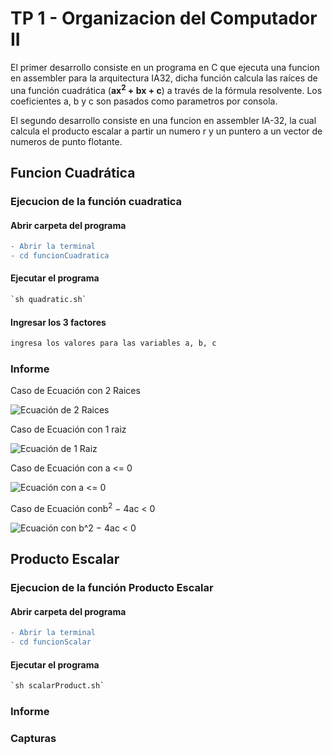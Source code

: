 # TP 1 - Organizacion del Computador II

El primer desarrollo consiste en un programa en C que ejecuta una funcion en assembler para la arquitectura IA32, dicha función calcula las raíces de una función
cuadrática (**ax<sup>2</sup> + bx + c**) a través de la fórmula resolvente. Los coeficientes a, b y c son pasados como parametros por consola.

El segundo desarrollo consiste en una funcion en assembler IA-32, la cual calcula el producto escalar a partir un numero r y un puntero a un vector de numeros de punto flotante.

## Funcion Cuadrática

### Ejecucion de la función cuadratica


#### Abrir carpeta del programa
```diff
- Abrir la terminal
- cd funcionCuadratica
```

#### Ejecutar el programa
```diff
`sh quadratic.sh`
```

#### Ingresar los 3 factores
```diff
ingresa los valores para las variables a, b, c
```

### Informe

Caso de Ecuación con 2 Raices 

![Ecuación de 2 Raices](https://user-images.githubusercontent.com/9463666/137333277-1d624c78-5a77-4869-b400-1e22126118c7.png)

Caso de Ecuación con 1 raiz

![Ecuación de 1 Raiz](https://user-images.githubusercontent.com/9463666/137334473-32d27196-72fd-4f3c-b510-2d5f5386db6e.png)

Caso de Ecuación con a <= 0

![Ecuación con a <= 0](https://user-images.githubusercontent.com/9463666/137334690-6e735923-e6fb-4074-9baa-2bf867a123e4.png)

Caso de Ecuación conb<sup>2</sup> − 4ac < 0

![Ecuación con b^2 − 4ac < 0](https://user-images.githubusercontent.com/9463666/137335044-52327efa-617c-4c8c-a8bd-d946afe255b5.png)

## Producto Escalar

### Ejecucion de la función Producto Escalar


#### Abrir carpeta del programa
```diff 
- Abrir la terminal
- cd funcionScalar
``` 

#### Ejecutar el programa
```diff 
`sh scalarProduct.sh`
``` 

### Informe

### Capturas
